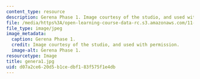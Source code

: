 ```yaml
---
content_type: resource
description: Gerena Phase 1. Image courtesy of the studio, and used with permission.
file: /media/https%3A/open-learning-course-data-rc.s3.amazonaws.com/11-945-springfield-studio-spring-2004/d07a2ce620d5b1cedbf183f575f1e4db_genera1.jpg
file_type: image/jpeg
image_metadata:
  caption: Gerena Phase 1.
  credit: Image courtesy of the studio, and used with permission.
  image-alt: Gerena Phase 1.
resourcetype: Image
title: genera1.jpg
uid: d07a2ce6-20d5-b1ce-dbf1-83f575f1e4db
---
```

